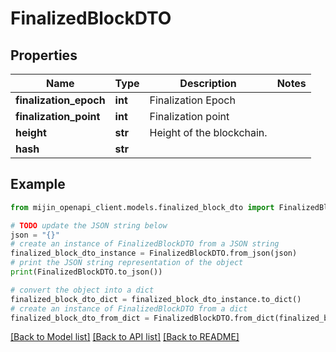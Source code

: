 # FinalizedBlockDTO


## Properties

Name | Type | Description | Notes
------------ | ------------- | ------------- | -------------
**finalization_epoch** | **int** | Finalization Epoch | 
**finalization_point** | **int** | Finalization point | 
**height** | **str** | Height of the blockchain. | 
**hash** | **str** |  | 

## Example

```python
from mijin_openapi_client.models.finalized_block_dto import FinalizedBlockDTO

# TODO update the JSON string below
json = "{}"
# create an instance of FinalizedBlockDTO from a JSON string
finalized_block_dto_instance = FinalizedBlockDTO.from_json(json)
# print the JSON string representation of the object
print(FinalizedBlockDTO.to_json())

# convert the object into a dict
finalized_block_dto_dict = finalized_block_dto_instance.to_dict()
# create an instance of FinalizedBlockDTO from a dict
finalized_block_dto_from_dict = FinalizedBlockDTO.from_dict(finalized_block_dto_dict)
```
[[Back to Model list]](../README.md#documentation-for-models) [[Back to API list]](../README.md#documentation-for-api-endpoints) [[Back to README]](../README.md)


